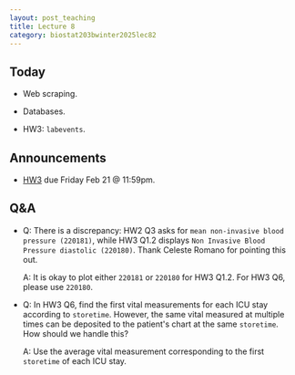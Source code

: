 ```yaml
---
layout: post_teaching
title: Lecture 8
category: biostat203bwinter2025lec82
---
```


## Today

* Web scraping.

* Databases.

* HW3: `labevents`.

## Announcements

* [HW3](https://ucla-biostat-203b.github.io/2025winter/hw/hw3/hw3.html) due Friday Feb 21 @ 11:59pm.

## Q&A

* Q: There is a discrepancy: HW2 Q3 asks for `mean non-invasive blood pressure (220181)`, while HW3 Q1.2 displays `Non Invasive Blood Pressure diastolic (220180)`. Thank Celeste Romano for pointing this out.

    A: It is okay to plot either `220181` or `220180` for HW3 Q1.2. For HW3 Q6, please use `220180`.
    
* Q: In HW3 Q6, find the first vital measurements for each ICU stay according to `storetime`. However, the same vital measured at multiple times can be deposited to the patient's chart at the same `storetime`. How should we handle this?

    A: Use the average vital measurement corresponding to the first `storetime` of each ICU stay.

